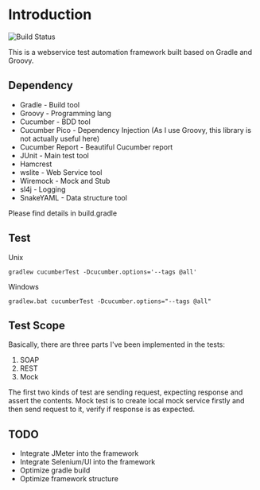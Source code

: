 # Introduction

![Build Status](https://travis-ci.org/DIZhang1109/gradle-groovy-playground.svg?branch=master)

This is a webservice test automation framework built based on Gradle and Groovy.

## Dependency

* Gradle - Build tool
* Groovy - Programming lang
* Cucumber - BDD tool
* Cucumber Pico - Dependency Injection (As I use Groovy, this library is not actually useful here)
* Cucumber Report - Beautiful Cucumber report
* JUnit - Main test tool
* Hamcrest
* wslite - Web Service tool
* Wiremock - Mock and Stub
* sl4j - Logging
* SnakeYAML - Data structure tool

Please find details in build.gradle

## Test

Unix
```
gradlew cucumberTest -Dcucumber.options='--tags @all'
```

Windows
```
gradlew.bat cucumberTest -Dcucumber.options="--tags @all"
```

## Test Scope

Basically, there are three parts I've been implemented in the tests:
1. SOAP
2. REST
3. Mock

The first two kinds of test are sending request, expecting response and assert the contents.
Mock test is to create local mock service firstly and then send request to it, verify if response is as expected.
 
## TODO

* Integrate JMeter into the framework
* Integrate Selenium/UI into the framework
* Optimize gradle build
* Optimize framework structure